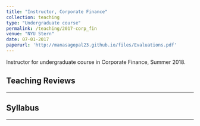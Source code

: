 ```yaml
---
title: "Instructor, Corporate Finance"
collection: teaching
type: "Undergraduate course"
permalink: /teaching/2017-corp_fin
venue: "NYU Stern"
date: 07-01-2017
paperurl: 'http://manasagopal23.github.io/files/Evaluations.pdf'
---
```


Instructor for undergraduate course in Corporate Finance, Summer 2018. 

Teaching Reviews
-------------------
-------------------

Syllabus 
------------------
------------------

